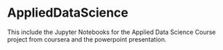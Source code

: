 # AppliedDataScience
This include the Jupyter Notebooks for the Applied Data Science Course project from coursera and the powerpoint presentation.
